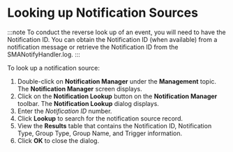 # Looking up Notification Sources

:::note
To conduct the reverse look up of an event, you will need to have the Notification ID. You can obtain the Notification ID (when available) from a notification message or retrieve the Notification ID from the SMANotifyHandler.log.
:::

To look up a notification source:

1. Double-click on **Notification Manager** under the **Management**
    topic. The **Notification Manager** screen displays.
2. Click on the **Notification Lookup** button on the **Notification
    Manager** toolbar. The **Notification Lookup** dialog displays.
3. Enter the *Notification ID* number.
4. Click **Lookup** to search for the notification source record.
5. View the **Results** table that contains the Notification ID,
    Notification Type, Group Type, Group Name, and Trigger information.
6. Click **OK** to close the dialog.
